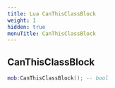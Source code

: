 ```yaml
---
title: Lua CanThisClassBlock
weight: 1
hidden: true
menuTitle: CanThisClassBlock
---
```

## CanThisClassBlock
```lua
mob:CanThisClassBlock(); -- bool
```